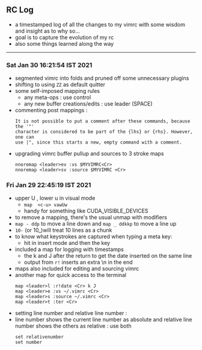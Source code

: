 ## RC Log 

- a timestamped log of all the changes to my vimrc with some wisdom and insight as to why so...
- goal is to capture the evolution of my rc 
- also some things learned along the way

---

### Sat Jan 30 16:21:54 IST 2021

 - segmented vimrc into folds and pruned off some unnecessary plugins
 - shifting to using `ZZ` as default quitter
 - some self-imposed mapping rules
     - any meta-ops : use control
     - any new buffer creations/edits : use leader (SPACE)
 - commenting post mappings :
    ```
    It is not possible to put a comment after these commands, because the '"'
    character is considered to be part of the {lhs} or {rhs}. However, one can
    use |", since this starts a new, empty command with a comment.
    ```
 - upgrading vimrc buffer pullup and sources to 3 stroke maps
    ```
    nnoremap <leader>ev :vs $MYVIMRC<Cr>
    nnoremap <leader>sv :source $MYVIMRC <Cr>
    ```

### Fri Jan 29 22:45:19 IST 2021

 - upper U , lower u in visual mode
    - `map  <c-u> vawUw`
    - handy for something like CUDA_VISIBLE_DEVICES
 - to remove a mapping, there's the usual unmap with modifiers
 - `map - ddp` to move a line down and `map _ ddkkp` to move a line up
 - `10-` (or 10_)will treat 10 lines as a chunk 
 - to know what keystrokes are captured when typing a meta key: 
    - hit <c-v> in insert mode and then the key
 - included a map for logging with timestamps
    - the k and J after the return to get the date inserted on the same line
    - output from `r!` inserts an extra \n in the end
 - maps also included for editing and sourcing vimrc
 - another map for quick access to the terminal
    ```
    map <leader>l :r!date <Cr> k J
    map <leader>e :vs ~/.vimrc <Cr>
    map <leader>s :source ~/.vimrc <Cr>
    map <leader>t :ter <Cr>
    ```
 - setting line number and relative line number : 
 - line number shows the current line number as absolute and relative line number shows the others as relative : use both 
    ```
    set relativenumber
    set number
    ``` 
